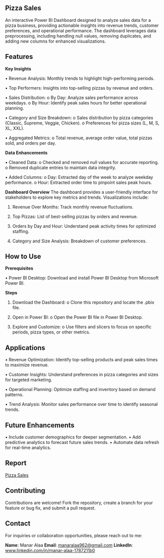 ## Pizza Sales
An interactive Power BI Dashboard designed to analyze sales data for a pizza business, providing actionable insights into revenue trends, customer preferences, and operational performance. The dashboard leverages data preprocessing, including handling null values, removing duplicates, and adding new columns for enhanced visualizations.

## Features
**Key Insights**

•	Revenue Analysis: Monthly trends to highlight high-performing periods.

•	Top Performers: Insights into top-selling pizzas by revenue and orders.

•	Sales Distribution:
o	By Day: Analyze sales performance across weekdays.
o	By Hour: Identify peak sales hours for better operational planning.

•	Category and Size Breakdown:
o	Sales distribution by pizza categories (Classic, Supreme, Veggie, Chicken).
o	Preferences for pizza sizes (L, M, S, XL, XXL).

•	Aggregated Metrics:
o	Total revenue, average order value, total pizzas sold, and orders per day.


**Data Enhancements**

•	Cleaned Data:
o	Checked and removed null values for accurate reporting.
o	Removed duplicate entries to maintain data integrity.

•	Added Columns:
o	Day: Extracted day of the week to analyze weekday performance.
o	Hour: Extracted order time to pinpoint sales peak hours.

**Dashboard Overview**
The dashboard provides a user-friendly interface for stakeholders to explore key metrics and trends. Visualizations include:

1.	Revenue Over Months: Track monthly revenue fluctuations.

2.	Top Pizzas: List of best-selling pizzas by orders and revenue.

3.	Orders by Day and Hour: Understand peak activity times for optimized staffing.

4.	Category and Size Analysis: Breakdown of customer preferences.


## How to Use
**Prerequisites**

•	Power BI Desktop: Download and install Power BI Desktop from Microsoft Power BI.


**Steps**

1.	Download the Dashboard:
o	Clone this repository and locate the .pbix file.

2.	Open in Power BI:
o	Open the Power BI file in Power BI Desktop.

3.	Explore and Customize:
o	Use filters and slicers to focus on specific periods, pizza types, or other metrics.


## Applications

•	Revenue Optimization: Identify top-selling products and peak sales times to maximize revenue.

•	Customer Insights: Understand preferences in pizza categories and sizes for targeted marketing.

•	Operational Planning: Optimize staffing and inventory based on demand patterns.

•	Trend Analysis: Monitor sales performance over time to identify seasonal trends.


## Future Enhancements
•	Include customer demographics for deeper segmentation.
•	Add predictive analytics to forecast future sales trends.
•	Automate data refresh for real-time analytics.

## Report
[Pizza Sales](https://github.com/manar448/Pizza-Sales/blob/main/Manar%20Alaa%20-%20dashboard.pdf)

## Contributing
Contributions are welcome! Fork the repository, create a branch for your feature or bug fix, and submit a pull request.

## Contact
For inquiries or collaboration opportunities, please reach out to me:

**Name**: Manar Alaa 
**Email**: manaralaa962@gmail.com 
**LinkedIn**: www.linkedin.com/in/manar-alaa-1787211b0

